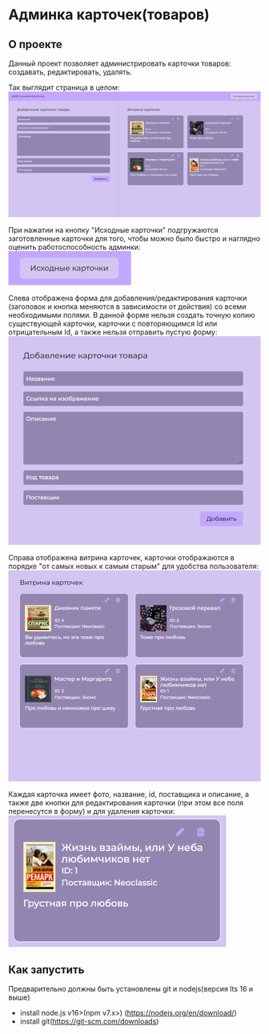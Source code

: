 # Админка карточек(товаров)
## О проекте
Данный проект позволяет администрировать карточки товаров: создавать, редактировать, удалять.

Так выглядит страница в целом:
![Общий вид](./screenshots/image.png)

При нажатии на кнопку "Исходные карточки" подгружаются заготовленные карточки для того, чтобы можно было быстро и наглядно оценить работоспособность админки:
![Исходные карточки](./screenshots/image1.png)

Слева отображена форма для добавления/редактирования карточки (заголовок и кнопка меняются в зависимости от действия) со всеми необходимыми полями. В данной форме нельзя создать точную копию существующей карточки, карточки с повторяющимся Id или отрицательным Id, а также нельзя отправить пустую форму:
![Форма](./screenshots/image2.png)

Справа отображена витрина карточек, карточки отображаются в порядке "от самых новых к самым старым" для удобства пользователя:
![Витрина карточек](./screenshots/image3.png)

Каждая карточка имеет фото, название, id, поставщика и описание, а также две кнопки для редактирования карточки (при этом все поля перенесутся в форму) и для удаления карточки:
![Отдельная карточка](./screenshots/image4.png)

## Как запустить
Предварительно должны быть установлены git и nodejs(версия lts 16 и выше)
- install node.js v16>(npm v7.x>) (https://nodejs.org/en/download/)
- install git(https://git-scm.com/downloads)
